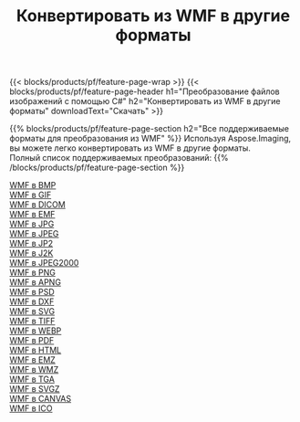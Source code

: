 ﻿---
title: Конвертировать из WMF в другие форматы 
weight: 3920
url: /ru/java/conversion/from/wmf 
lang: ru
langdirlevel: 2
locales: zh-hans,ja,it,ru,de,es,fr,nl,id,lt,pl,pt,vi,tr,ko,zh-hant,ar,hi,th,sv,cs,uk,he
description: Используя Aspose.Imaging, вы можете легко конвертировать из WMF в другие форматы.
---

{{< blocks/products/pf/feature-page-wrap >}}
{{< blocks/products/pf/feature-page-header h1="Преобразование файлов изображений с помощью C#" h2="Конвертировать из WMF в другие форматы" downloadText="Скачать" >}}


{{% blocks/products/pf/feature-page-section  h2="Все поддерживаемые форматы для преобразования из WMF" %}}
Используя Aspose.Imaging, вы можете легко конвертировать из WMF в другие форматы.
<br/>
Полный список поддерживаемых преобразований:
{{% /blocks/products/pf/feature-page-section %}}
<div class="container-fluid productfamilypage bg-gray">
    <div class="convertypes bg-gray agp-content section">
        <div class="container">
		<div class="row other-converters">
		    <div class='col-md-2 other-converter remove-lp remove-rp'><a href="/imaging/ru/java/conversion/wmf-to-bmp" >WMF в BMP</a></div><div class='col-md-2 other-converter remove-lp remove-rp'><a href="/imaging/ru/java/conversion/wmf-to-gif" >WMF в GIF</a></div><div class='col-md-2 other-converter remove-lp remove-rp'><a href="/imaging/ru/java/conversion/wmf-to-dicom" >WMF в DICOM</a></div><div class='col-md-2 other-converter remove-lp remove-rp'><a href="/imaging/ru/java/conversion/wmf-to-emf" >WMF в EMF</a></div><div class='col-md-2 other-converter remove-lp remove-rp'><a href="/imaging/ru/java/conversion/wmf-to-jpg" >WMF в JPG</a></div><div class='col-md-2 other-converter remove-lp remove-rp'><a href="/imaging/ru/java/conversion/wmf-to-jpeg" >WMF в JPEG</a></div><div class='col-md-2 other-converter remove-lp remove-rp'><a href="/imaging/ru/java/conversion/wmf-to-jp2" >WMF в JP2</a></div><div class='col-md-2 other-converter remove-lp remove-rp'><a href="/imaging/ru/java/conversion/wmf-to-j2k" >WMF в J2K</a></div><div class='col-md-2 other-converter remove-lp remove-rp'><a href="/imaging/ru/java/conversion/wmf-to-jpeg2000" >WMF в JPEG2000</a></div><div class='col-md-2 other-converter remove-lp remove-rp'><a href="/imaging/ru/java/conversion/wmf-to-png" >WMF в PNG</a></div><div class='col-md-2 other-converter remove-lp remove-rp'><a href="/imaging/ru/java/conversion/wmf-to-apng" >WMF в APNG</a></div><div class='col-md-2 other-converter remove-lp remove-rp'><a href="/imaging/ru/java/conversion/wmf-to-psd" >WMF в PSD</a></div><div class='col-md-2 other-converter remove-lp remove-rp'><a href="/imaging/ru/java/conversion/wmf-to-dxf" >WMF в DXF</a></div><div class='col-md-2 other-converter remove-lp remove-rp'><a href="/imaging/ru/java/conversion/wmf-to-svg" >WMF в SVG</a></div><div class='col-md-2 other-converter remove-lp remove-rp'><a href="/imaging/ru/java/conversion/wmf-to-tiff" >WMF в TIFF</a></div><div class='col-md-2 other-converter remove-lp remove-rp'><a href="/imaging/ru/java/conversion/wmf-to-webp" >WMF в WEBP</a></div><div class='col-md-2 other-converter remove-lp remove-rp'><a href="/imaging/ru/java/conversion/wmf-to-pdf" >WMF в PDF</a></div><div class='col-md-2 other-converter remove-lp remove-rp'><a href="/imaging/ru/java/conversion/wmf-to-html" >WMF в HTML</a></div><div class='col-md-2 other-converter remove-lp remove-rp'><a href="/imaging/ru/java/conversion/wmf-to-emz" >WMF в EMZ</a></div><div class='col-md-2 other-converter remove-lp remove-rp'><a href="/imaging/ru/java/conversion/wmf-to-wmz" >WMF в WMZ</a></div><div class='col-md-2 other-converter remove-lp remove-rp'><a href="/imaging/ru/java/conversion/wmf-to-tga" >WMF в TGA</a></div><div class='col-md-2 other-converter remove-lp remove-rp'><a href="/imaging/ru/java/conversion/wmf-to-svgz" >WMF в SVGZ</a></div><div class='col-md-2 other-converter remove-lp remove-rp'><a href="/imaging/ru/java/conversion/wmf-to-canvas" >WMF в CANVAS</a></div><div class='col-md-2 other-converter remove-lp remove-rp'><a href="/imaging/ru/java/conversion/wmf-to-ico" >WMF в ICO</a></div>
                </div>
        </div>
    </div>
</div>
<br/>

